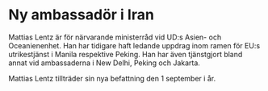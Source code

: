 # Ny ambassadör i Iran

Mattias Lentz är för närvarande ministerråd vid UD:s Asien\- och Oceanienenhet. Han har tidigare haft ledande uppdrag inom ramen för EU:s utrikestjänst i Manila respektive Peking. Han har även tjänstgjort bland annat vid ambassaderna i New Delhi, Peking och Jakarta.

Mattias Lentz tillträder sin nya befattning den 1 september i år.
